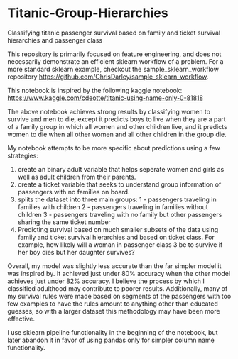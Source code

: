 # Titanic-Group-Hierarchies
Classifying titanic passenger survival based on family and ticket survival hierarchies and passenger class

This repository is primarily focused on feature engineering, and does not necessarily demonstrate an efficient sklearn workflow of a problem.
For a more standard sklearn example, checkout the sample_sklearn_workflow repository https://github.com/ChrisDarley/sample_sklearn_workflow.

This notebook is inspired by the following kaggle notebook:
https://www.kaggle.com/cdeotte/titanic-using-name-only-0-81818

The above notebook achieves strong results by classifying women to survive and men to die, except it predicts boys to live 
when they are a part of a family group in which all women and other children live, and it predicts women to die when all 
other women and all other children in the group die.  

My notebook attempts to be more specific about predictions using a few strategies:
1) create an binary adult variable that helps seperate women and girls as well as adult children from their parents.
2) create a ticket variable that seeks to understand group information of passengers with no families on board.
3) splits the dataset into three main groups:
    1 - passengers traveling in families with children
    2 - passengers traveling in families without children
    3 - passengers traveling with no family but other passengers sharing the same ticket number
4) Predicting survival based on much smaller subsets of the data using family and ticket survival hierarchies
   and based on ticket class.  For example, how likely will a woman in passenger class 3 be to survive if her 
   boy dies but her daughter survives?
   
Overall, my model was slightly less accurate than the far simpler model it was inspired by.  It achieved just under 80%
accuracy when the other model achieves just under 82% accuracy.  I believe the process by which I classified adulthood may
contribute to poorer results.  Additionally, many of my survival rules were made based on segments of the passengers with 
too few examples to have the rules amount to anything other than educated guesses, so with a larger dataset this 
methodology may have been more effective.

I use sklearn pipeline functionality in the beginning of the notebook, but later abandon it in favor of using pandas only for 
simpler column name functionality.
